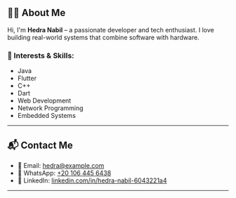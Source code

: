 ## 👨‍💻 About Me

Hi, I'm **Hedra Nabil** – a passionate developer and tech enthusiast. I love building real-world systems that combine software with hardware.

### 🔧 Interests & Skills:
- Java
- Flutter
- C++
- Dart
- Web Development
- Network Programming
- Embedded Systems

---

## 📬 Contact Me

- 📧 Email: hedra@example.com
- 📱 WhatsApp: [+20 106 445 6438](https://wa.me/201064456438)
- 🔗 LinkedIn: [linkedin.com/in/hedra-nabil-6043221a4](https://www.linkedin.com/in/hedra-nabil-6043221a4/)

---
